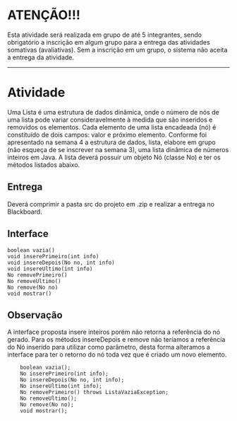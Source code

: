 # ATENÇÃO!!!
Esta atividade será realizada em grupo de até 5 integrantes, sendo obrigatório a inscrição em algum grupo para a entrega das atividades somativas (avaliativas). Sem a inscrição em um grupo, o sistema não aceita a entrega da atividade.
___________________________________________

# Atividade

Uma Lista é uma estrutura de dados dinâmica, onde o número de nós de uma lista pode variar consideravelmente à medida que são inseridos e removidos os elementos.
Cada elemento de uma lista encadeada (nó) é constituído de dois campos: valor e próximo elemento. Conforme foi apresentado na semana 4 a estrutura de dados, lista, elabore em grupo (não esqueça de se inscrever na semana 3), uma lista dinâmica de números inteiros em Java.
A lista deverá possuir um objeto Nó (classe No) e ter os métodos listados abaixo.

## Entrega
Deverá comprimir a pasta src do projeto em .zip e realizar a entrega no Blackboard.

## Interface

```
boolean vazia()
void inserePrimeiro(int info)
void insereDepois(No no, int info)
void insereUltimo(int info)
No removePrimeiro()
No removeUltimo()
No remove(No no)
void mostrar()
```

## Observação

A interface proposta insere inteiros porém não retorna a referência do nó gerado. Para os métodos insereDepois e remove não teríamos a referência do Nó inserido para utilizar como parâmetro, desta forma alteramos a interface para ter o retorno do nó toda vez que é criado um novo elemento.

```
    boolean vazia();
    No inserePrimeiro(int info);
    No insereDepois(No no, int info);
    No insereUltimo(int info);
    No removePrimeiro() throws ListaVaziaException;
    No removeUltimo();
    No remove(No no);
    void mostrar();
```

